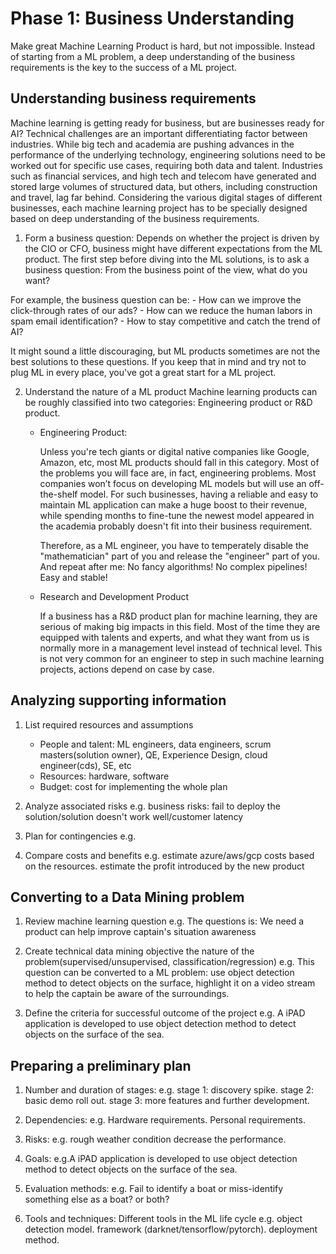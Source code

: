 # Phase 1: Business Understanding

Make great Machine Learning Product is hard, but not impossible. Instead of starting from a ML problem, a deep understanding of the business requirements is the key to the success of a ML project.

## Understanding business requirements
Machine learning is getting ready for business, but are businesses ready for AI? Technical challenges are an important differentiating factor between industries. While big tech and academia are pushing advances in the performance of the underlying technology, engineering solutions need to be worked out for specific use cases, requiring both data and talent. Industries such as financial services, and high tech and telecom have generated and stored large volumes of structured data, but others, including construction and travel, lag far behind. Considering the various digital stages of different businesses, each machine learning project has to be specially designed based on deep understanding of the business requirements.

1. Form a business question:
Depends on whether the project is driven by the CIO or CFO, business might have different expectations from the ML product. The first step before diving into the ML solutions, is to ask a business question: From the business point of the view, what do you want?

For example, the business question can be:
    -  How can we improve the click-through rates of our ads?
    -  How can we reduce the human labors in spam email identification?
    -  How to stay competitive and catch the trend of AI?

It might sound a little discouraging, but ML products sometimes are not the best solutions to these questions. If you keep that in mind and try not to plug ML in every place, you've got a great start for a ML project.

2. Understand the nature of a ML product
Machine learning products can be roughly classified into two categories: Engineering product or R&D product.

    - Engineering Product:

        Unless you're tech giants or digital native companies like Google, Amazon, etc, most ML products should fall in this category. Most of the problems you will face are, in fact, engineering problems. Most companies won’t focus on developing ML models but will use an off-the-shelf model. For such businesses, having a reliable and easy to maintain ML application can make a huge boost to their revenue, while spending months to fine-tune the newest model appeared in the academia probably doesn't fit into their business requirement.

        Therefore, as a ML engineer, you have to temperately disable the "mathematician" part of you and release the "engineer" part of you. And repeat after me: No fancy algorithms! No complex pipelines! Easy and stable!

    - Research and Development Product
        
        If a business has a R&D product plan for machine learning, they are serious of making big impacts in this field. Most of the time they are equipped with talents and experts, and what they want from us is normally more in a management level instead of technical level. This is not very common for an engineer to step in such machine learning projects, actions depend on case by case.

## Analyzing supporting information

1. List required resources and assumptions
    - People and talent: ML engineers, data engineers, scrum masters(solution owner), QE, Experience Design, cloud engineer(cds), SE, etc
    - Resources: hardware, software
    - Budget: cost for implementing the whole plan


2. Analyze associated risks
e.g. business risks: fail to deploy the solution/solution doesn't work well/customer latency

3. Plan for contingencies
e.g. 

4. Compare costs and benefits
e.g. estimate azure/aws/gcp costs based on the resources. estimate the profit introduced by the new product

## Converting to a Data Mining problem
1. Review machine learning question
e.g. The questions is: We need a product can help improve captain's situation awareness

2. Create technical data mining objective
the nature of the problem(supervised/unsupervised, classification/regression)
e.g. This question can be converted to a ML problem: use object detection method to detect objects on the surface, highlight it on a video stream to help the captain be aware of the surroundings.

3. Define the criteria for successful outcome of the project
e.g. A iPAD application is developed to use object detection method to detect objects on the surface of the sea.

## Preparing a preliminary plan
1. Number and duration of stages:
e.g. stage 1: discovery spike. stage 2: basic demo roll out. stage 3: more features and further development.

2. Dependencies:
e.g. Hardware requirements. Personal requirements. 

3. Risks:
e.g. rough weather condition decrease the performance.

4. Goals:
e.g.A iPAD application is developed to use object detection method to detect objects on the surface of the sea. 

5. Evaluation methods:
e.g. Fail to identify a boat or miss-identify something else as a boat? or both?

6. Tools and techniques:
Different tools in the ML life cycle
e.g. object detection model. framework (darknet/tensorflow/pytorch). deployment method.